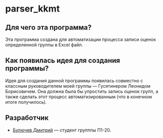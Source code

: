 # parser_kkmt
## Для чего эта программа?
Эта программа создана для автоматизации процесса записи оценок определенной группы в Excel файл.
## Как появилась идея для создания программы?
Идея для создания данной программы появилась совместно с классным руководителем моей группы — Гусятинером Леонидом Борисовичем.
Она должна была бы упростить запись оценок групп, а также сделать этот процесс автоматизированным (что в конечном итоге получилось).  

## Разработчик
* [Булючев Дмитрий](https://ies.unitech-mo.ru/user?userid=30567) — студент групппы П1-20.
